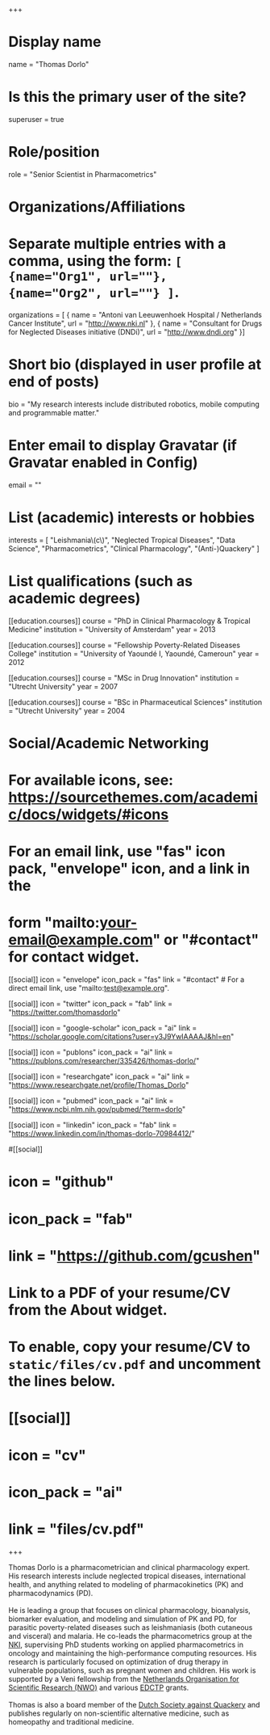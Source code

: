 +++
# Display name
name = "Thomas Dorlo"

# Is this the primary user of the site?
superuser = true

# Role/position
role = "Senior Scientist in Pharmacometrics"

# Organizations/Affiliations
#   Separate multiple entries with a comma, using the form: `[ {name="Org1", url=""}, {name="Org2", url=""} ]`.
organizations = [ { name = "Antoni van Leeuwenhoek Hospital / Netherlands Cancer Institute", url = "http://www.nki.nl" },
{ name = "Consultant for Drugs for Neglected Diseases initiative (DNDi)", url = "http://www.dndi.org" }]

# Short bio (displayed in user profile at end of posts)
bio = "My research interests include distributed robotics, mobile computing and programmable matter."

# Enter email to display Gravatar (if Gravatar enabled in Config)
email = ""

# List (academic) interests or hobbies
interests = [
  "Leishmania\\(c\\)",
  "Neglected Tropical Diseases",
  "Data Science",
  "Pharmacometrics",
  "Clinical Pharmacology",
  "(Anti-)Quackery"
  ]

# List qualifications (such as academic degrees)
[[education.courses]]
  course = "PhD in Clinical Pharmacology & Tropical Medicine"
  institution = "University of Amsterdam"
  year = 2013

[[education.courses]]
  course = "Fellowship Poverty-Related Diseases College"
  institution = "University of Yaoundé I, Yaoundé, Cameroun"
  year = 2012

[[education.courses]]
  course = "MSc in Drug Innovation"
  institution = "Utrecht University"
  year = 2007

[[education.courses]]
  course = "BSc in Pharmaceutical Sciences"
  institution = "Utrecht University"
  year = 2004

# Social/Academic Networking
# For available icons, see: https://sourcethemes.com/academic/docs/widgets/#icons
#   For an email link, use "fas" icon pack, "envelope" icon, and a link in the
#   form "mailto:your-email@example.com" or "#contact" for contact widget.

[[social]]
  icon = "envelope"
  icon_pack = "fas"
  link = "#contact"  # For a direct email link, use "mailto:test@example.org".

[[social]]
  icon = "twitter"
  icon_pack = "fab"
  link = "https://twitter.com/thomasdorlo"

[[social]]
  icon = "google-scholar"
  icon_pack = "ai"
  link = "https://scholar.google.com/citations?user=y3J9YwIAAAAJ&hl=en"
  
[[social]]
  icon = "publons"
  icon_pack = "ai"
  link = "https://publons.com/researcher/335426/thomas-dorlo/"
  
[[social]]
  icon = "researchgate"
  icon_pack = "ai"
  link = "https://www.researchgate.net/profile/Thomas_Dorlo"
  
  [[social]]
  icon = "pubmed"
  icon_pack = "ai"
  link = "https://www.ncbi.nlm.nih.gov/pubmed/?term=dorlo"
  
  [[social]]
  icon = "linkedin"
  icon_pack = "fab"
  link = "https://www.linkedin.com/in/thomas-dorlo-70984412/"


  

#[[social]]
#  icon = "github"
#  icon_pack = "fab"
#  link = "https://github.com/gcushen"

# Link to a PDF of your resume/CV from the About widget.
# To enable, copy your resume/CV to `static/files/cv.pdf` and uncomment the lines below.
# [[social]]
#   icon = "cv"
#   icon_pack = "ai"
#   link = "files/cv.pdf"

+++

Thomas Dorlo is a pharmacometrician and clinical pharmacology expert. His research interests include neglected tropical diseases, international health, and anything related to modeling of pharmacokinetics (PK) and pharmacodynamics (PD). <br><br>
He is leading a group that focuses on clinical pharmacology, bioanalysis, biomarker evaluation, and modeling and simulation of PK and PD, for parasitic poverty-related diseases such as leishmaniasis (both cutaneous and visceral) and malaria. He co-leads the pharmacometrics group at the [NKI](http://www.nki.nl), supervising PhD students working on applied pharmacometrics in oncology and maintaining the high-performance computing resources. His research is particularly focused on optimization of drug therapy in vulnerable populations, such as pregnant women and children. His work is supported by a Veni fellowship from the [Netherlands Organisation for Scientific Research (NWO)](http://www.nwo.nl) and various [EDCTP](http://www.edctp.org) grants. <br><br>
Thomas is also a board member of the [Dutch Society against Quackery](http://www.kwakzalverij.nl) and publishes regularly on non-scientific alternative medicine, such as homeopathy and traditional medicine.



